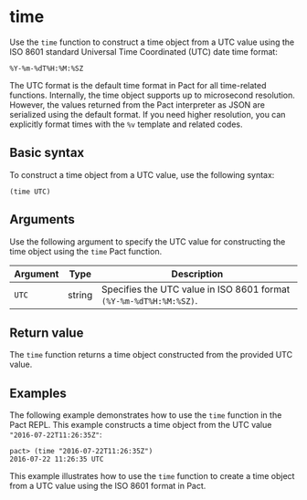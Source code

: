 # time

Use the `time` function to construct a time object from a UTC value using the ISO 8601 standard Universal Time Coordinated (UTC) date time format: 

```text
%Y-%m-%dT%H:%M:%SZ
```

The UTC format is the default time format in Pact for all time-related functions.
Internally, the time object supports up to microsecond resolution.
However, the values returned from the Pact interpreter as JSON are serialized using the default format. 
If you need higher resolution, you can explicitly format times with the `%v` template and related codes.

## Basic syntax

To construct a time object from a UTC value, use the following syntax:

```pact
(time UTC)
```

## Arguments

Use the following argument to specify the UTC value for constructing the time object using the `time` Pact function.

| Argument | Type | Description |
| --- | --- | --- |
| `UTC` | string | Specifies the UTC value in ISO 8601 format `(%Y-%m-%dT%H:%M:%SZ)`. |

## Return value

The `time` function returns a time object constructed from the provided UTC value.

## Examples

The following example demonstrates how to use the `time` function in the Pact REPL. 
This example constructs a time object from the UTC value `"2016-07-22T11:26:35Z"`:

```pact
pact> (time "2016-07-22T11:26:35Z")
2016-07-22 11:26:35 UTC
```

This example illustrates how to use the `time` function to create a time object from a UTC value using the ISO 8601 format in Pact.
